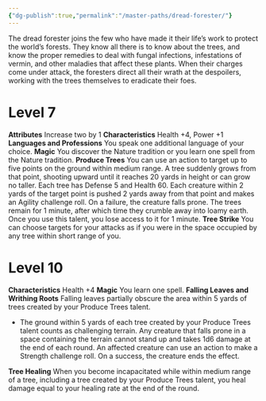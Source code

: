 ```yaml
---
{"dg-publish":true,"permalink":"/master-paths/dread-forester/"}
---
```


The dread forester joins the few who have made it their life’s work to protect the world’s forests. They know all there is to know about the trees, and know the proper remedies to deal with fungal infections, infestations of vermin, and other maladies that affect these plants. When their charges come under attack, the foresters direct all their wrath at the despoilers, working with the trees themselves to eradicate their foes.
# Level 7
**Attributes** Increase two by 1
**Characteristics** Health +4, Power +1
**Languages and Professions** You speak one additional language of your choice.
**Magic** You discover the Nature tradition or you learn one spell from the Nature tradition.
**Produce Trees** You can use an action to target up to five points on the ground within medium range. A tree suddenly grows from that point, shooting upward until it reaches 20 yards in height or can grow no taller. Each tree has Defense 5 and Health 60.
Each creature within 2 yards of the target point is pushed 2 yards away from that point and makes an Agility challenge roll. On a failure, the creature falls prone. The trees remain for 1 minute, after which time they crumble away into loamy earth.
Once you use this talent, you lose access to it for 1 minute.
**Tree Strike** You can choose targets for your attacks as if you were in the space occupied by any tree within short range of you.
# Level 10
**Characteristics** Health +4
**Magic** You learn one spell.
**Falling Leaves and Writhing Roots** Falling leaves partially obscure the area within 5 yards of trees created by your Produce Trees talent.
- The ground within 5 yards of each tree created by your Produce Trees talent counts as challenging terrain. Any creature that falls prone in a space containing the terrain cannot stand up and takes 1d6 damage at the end of each round. An affected creature can use an action to make a Strength challenge roll. On a success, the creature ends the effect.

**Tree Healing** When you become incapacitated while within medium range of a tree, including a tree created by your Produce Trees talent, you heal damage equal to your healing rate at the end of the round.